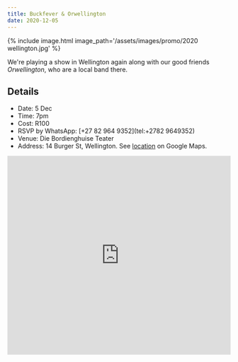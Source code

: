 ```yaml
---
title: Buckfever & Orwellington
date: 2020-12-05
---
```


{% include image.html image_path='/assets/images/promo/2020 wellington.jpg' %}

We're playing a show in Wellington again along with our good friends _Orwellington_, who are a local band there.


## Details

- Date: 5 Dec
- Time: 7pm
- Cost: R100
- RSVP by WhatsApp: [+27 82 964 9352](tel:+2782 9649352)
- Venue: Die Bordienghuise Teater
- Address: 14 Burger St, Wellington. See [location](https://goo.gl/maps/p2fRQKYXvVZsMpEB9) on Google Maps.

<iframe src="https://www.google.com/maps/embed?pb=!1m18!1m12!1m3!1d3321.6822605101884!2d19.002540415292913!3d-33.63947968072024!2m3!1f0!2f0!3f0!3m2!1i1024!2i768!4f13.1!3m3!1m2!1s0x1dcd08af39303cd9%3A0xece33b063128849e!2s14%20Burger%20St%2C%20Wellington%2C%207654!5e0!3m2!1sen!2sza!4v1605899104241!5m2!1sen!2sza" width="100%" height="450" frameborder="0" style="border:0;" allowfullscreen="" aria-hidden="false" tabindex="0"></iframe>
